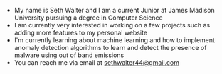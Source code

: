 - My name is Seth Walter and I am a current Junior at James Madison University pursuing a degree in Computer Science
- I am currently very interested in working on a few projects such as adding more features to my personal website
- I'm currently learning about machine learning and how to implement anomaly detection algorithms to learn and detect the presence of malware using out of band emissions
- You can reach me via email at sethwalter44@gmail.com

<!---
seth-walter/seth-walter is a ✨ special ✨ repository because its `README.md` (this file) appears on your GitHub profile.
You can click the Preview link to take a look at your changes.
--->
